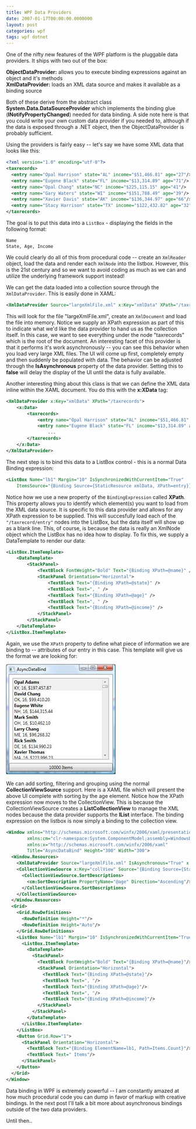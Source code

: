 ```yaml
---
title: WPF Data Providers
date: 2007-01-17T00:00:00.0000000
layout: post
categories: wpf
tags: wpf dotnet
---
```


One of the nifty new features of the WPF platform is the pluggable data providers.  It ships with two out of the box:

**ObjectDataProvider:** allows you to execute binding expressions against an object and it's methods  
**XmlDataProvider:** loads an XML data source and makes it available as a binding source

Both of these derive from the abstract class **System.Data.DataSourceProvider** which implements the binding glue (**INotifyPropertyChanged**) needed for data binding.  A side note here is that you could write your own custom data provider if you needed to, although if the data is exposed through a .NET object, then the ObjectDataProvider is probably sufficient.

Using the providers is fairly easy -- let's say we have some XML data that looks like this:

```xml
<?xml version="1.0" encoding="utf-8"?>
<taxrecords>
  <entry name="Opal Harrison" state="AL" income="$51,466.81" age="27"/>
  <entry name="Eugene Black" state="FL" income="$13,314.89" age="71"/>
  <entry name="Opal Chang" state="NC" income="$225,115.15" age="41"/>
  <entry name="Gary Waters" state="WI" income="$151,788.49" age="39"/>
  <entry name="Xavier Davis" state="AK" income="$136,344.97" age="66"/>
  <entry name="Stacy Harrison" state="TX" income="$122,432.82" age="32"/>
</taxrecords>
```

The goal is to put this data into a `ListBox` - displaying the fields in the following format:

```output
Name  
State, Age, Income
```

We could clearly do all of this from procedural code -- create an `XmlReader` object, load the data and render each `XmlNode` into the listbox.  However, this is the 21st century and so we want to avoid coding as much as we can and utilize the underlying framework support instead!

We can get the data loaded into a collection source through the `XmlDataProvider`.  This is easily done in XAML:

```xml
<XmlDataProvider Source="largeXmlFile.xml" x:Key="xmlData" XPath="/taxrecords" />
```

This will look for the file "largeXmlFile.xml", create an `XmlDocument` and load the file into memory.  Notice we supply an XPath expression as part of this to indicate what we'd like the data provider to hand us as the collection itself.  In this case, we want to see everything under the node "taxrecords" which is the root of the document.  An interesting facet of this provider is that it performs it's work asynchronously -- you can see this behavior when you load very large XML files.  The UI will come up first, completely empty and then suddenly be populated with data.  The behavior can be adjusted through the **IsAsynchronous** property of the data provider.  Setting this to **false** will delay the display of the UI until the data is fully available.

Another interesting thing about this class is that we can define the XML data inline within the XAML document.  You do this with the **x:XData** tag:

```xml
<XmlDataProvider x:Key="xmlData" XPath="/taxrecords">  
    <x:Data>  
        <taxrecords>
            <entry name="Opal Harrison" state="AL" income="$51,466.81" age="27" />
            <entry name="Eugene Black" state="FL" income="$13,314.89" age="71" />  
                ...
        </taxrecords>
    </x:Data>  
</XmlDataProvider>
```

The next step is to bind this data to a ListBox control - this is a normal Data Binding expression:

```xml
<ListBox Name="lb1" Margin="10" IsSynchronizedWithCurrentItem="True"
    ItemsSource="{Binding Source={StaticResource xmlData, XPath=entry}}">
```

Notice how we use a new property of the `BindingExpression` called **XPath**.  This property allows you to identify which element(s) you want to load from the XML data source.  It is specific to this data provider and allows for any XPath expression to be supplied. This will succesfully load each of the `"/taxrecord/entry"` nodes into the ListBox, but the data itself will show up as a blank line.  This, of course, is because the data is really an XmlNode object which the ListBox has no idea how to display.  To fix this, we supply a DataTemplate to render our data: 

```xml
<ListBox.ItemTemplate>  
    <DataTemplate>  
        <StackPanel>  
            <TextBlock FontWeight="Bold" Text="{Binding XPath=@name}" />
            <StackPanel Orientation="Horizontal">  
                <TextBlock Text="{Binding XPath=@state}" />
                <TextBlock Text=", " />
                <TextBlock Text="{Binding XPath=@age}" />
                <TextBlock Text=", " />
                <TextBlock Text="{Binding XPath=@income}" />
            </StackPanel>  
        </StackPanel>  
    </DataTemplate>  
</ListBox.ItemTemplate>
```

Again, we use the `XPath` property to define what piece of information we are binding to -- attributes of our entry in this case. This template will give us the format we are looking for:  
  
![](/images/AsyncDataBind.jpg)

We can add sorting, filtering and grouping using the normal **CollectionViewSource** support.  Here is a XAML file which will present the above UI complete with sorting by the age element.  Notice how the XPath expression now moves to the CollectionView.  This is because the CollectionViewSource creates a **ListCollectionView** to manage the XML nodes because the data provider supports the **IList** interface.  The binding expression on the listbox is now simply a binding to the collection view.

```xml
<Window xmlns="http://schemas.microsoft.com/winfx/2006/xaml/presentation"
        xmlns:cm="clr-namespace:System.ComponentModel;assembly=WindowsBase"
        xmlns:x="http://schemas.microsoft.com/winfx/2006/xaml"
        Title="AsyncDataBind" Height="300" Width="300">
  <Window.Resources>
    <XmlDataProvider Source="largeXmlFile.xml" IsAsynchronous="True" x:Key="xmlData" XPath="/taxrecords"/>
    <CollectionViewSource x:Key="collView" Source="{Binding Source={StaticResource xmlData},XPath=entry}">
      <CollectionViewSource.SortDescriptions>
        <cm:SortDescription PropertyName="@age" Direction="Ascending"/>
      </CollectionViewSource.SortDescriptions>
    </CollectionViewSource>
  </Window.Resources>
  <Grid>
    <Grid.RowDefinitions>
      <RowDefinition Height="*"/>
      <RowDefinition Height="Auto"/>
    </Grid.RowDefinitions>
    <ListBox Name="lb1" Margin="10" IsSynchronizedWithCurrentItem="True" ItemsSource="{Binding Source={StaticResource collView}}">
      <ListBox.ItemTemplate>
        <DataTemplate>
          <StackPanel>
            <TextBlock FontWeight="Bold" Text="{Binding XPath=@name}"/>
            <StackPanel Orientation="Horizontal">
              <TextBlock Text="{Binding XPath=@state}"/>
              <TextBlock Text=", "/>
              <TextBlock Text="{Binding XPath=@age}"/>
              <TextBlock Text=", "/>
              <TextBlock Text="{Binding XPath=@income}"/>
            </StackPanel>
          </StackPanel>
        </DataTemplate>
      </ListBox.ItemTemplate>
    </ListBox>
    <Button Grid.Row="1">
      <StackPanel Orientation="Horizontal">
        <TextBlock Text="{Binding ElementName=lb1, Path=Items.Count}"/>
        <TextBlock Text=" Items"/>
      </StackPanel>
    </Button>
  </Grid>
</Window>
```

Data binding in WPF is extremely powerful -- I am constantly amazed at how much procedural code you can dump in favor of markup with creative bindings.  In the next post I'll talk a bit more about asynchronous bindings outside of the two data providers.

Until then..
